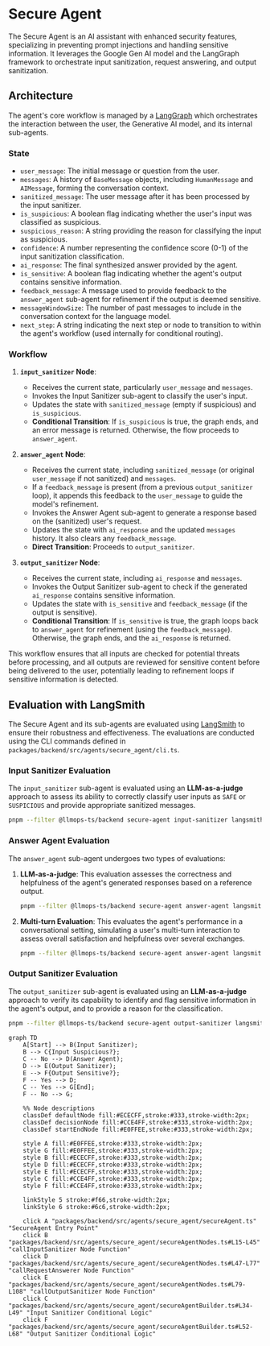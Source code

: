 # Secure Agent

The Secure Agent is an AI assistant with enhanced security features, specializing in preventing prompt injections and handling sensitive information. It leverages the Google Gen AI model and the LangGraph framework to orchestrate input sanitization, request answering, and output sanitization.

## Architecture

The agent's core workflow is managed by a [LangGraph](https://langchain-ai.github.io/langgraphjs/) which orchestrates the interaction between the user, the Generative AI model, and its internal sub-agents.

### State

- `user_message`: The initial message or question from the user.
- `messages`: A history of `BaseMessage` objects, including `HumanMessage` and `AIMessage`, forming the conversation context.
- `sanitized_message`: The user message after it has been processed by the input sanitizer.
- `is_suspicious`: A boolean flag indicating whether the user's input was classified as suspicious.
- `suspicious_reason`: A string providing the reason for classifying the input as suspicious.
- `confidence`: A number representing the confidence score (0-1) of the input sanitization classification.
- `ai_response`: The final synthesized answer provided by the agent.
- `is_sensitive`: A boolean flag indicating whether the agent's output contains sensitive information.
- `feedback_message`: A message used to provide feedback to the `answer_agent` sub-agent for refinement if the output is deemed sensitive.
- `messageWindowSize`: The number of past messages to include in the conversation context for the language model.
- `next_step`: A string indicating the next step or node to transition to within the agent's workflow (used internally for conditional routing).

### Workflow

1. **`input_sanitizer` Node**:
   - Receives the current state, particularly `user_message` and `messages`.
   - Invokes the Input Sanitizer sub-agent to classify the user's input.
   - Updates the state with `sanitized_message` (empty if suspicious) and `is_suspicious`.
   - **Conditional Transition**: If `is_suspicious` is true, the graph ends, and an error message is returned. Otherwise, the flow proceeds to `answer_agent`.

2. **`answer_agent` Node**:
   - Receives the current state, including `sanitized_message` (or original `user_message` if not sanitized) and `messages`.
   - If a `feedback_message` is present (from a previous `output_sanitizer` loop), it appends this feedback to the `user_message` to guide the model's refinement.
   - Invokes the Answer Agent sub-agent to generate a response based on the (sanitized) user's request.
   - Updates the state with `ai_response` and the updated `messages` history. It also clears any `feedback_message`.
   - **Direct Transition**: Proceeds to `output_sanitizer`.

3. **`output_sanitizer` Node**:
   - Receives the current state, including `ai_response` and `messages`.
   - Invokes the Output Sanitizer sub-agent to check if the generated `ai_response` contains sensitive information.
   - Updates the state with `is_sensitive` and `feedback_message` (if the output is sensitive).
   - **Conditional Transition**: If `is_sensitive` is true, the graph loops back to `answer_agent` for refinement (using the `feedback_message`). Otherwise, the graph ends, and the `ai_response` is returned.

This workflow ensures that all inputs are checked for potential threats before processing, and all outputs are reviewed for sensitive content before being delivered to the user, potentially leading to refinement loops if sensitive information is detected.

## Evaluation with LangSmith

The Secure Agent and its sub-agents are evaluated using [LangSmith](https://www.langchain.com/langsmith) to ensure their robustness and effectiveness. The evaluations are conducted using the CLI commands defined in `packages/backend/src/agents/secure_agent/cli.ts`.

### Input Sanitizer Evaluation

The `input_sanitizer` sub-agent is evaluated using an **LLM-as-a-judge** approach to assess its ability to correctly classify user inputs as `SAFE` or `SUSPICIOUS` and provide appropriate sanitized messages.

```bash
pnpm --filter @llmops-ts/backend secure-agent input-sanitizer langsmith llm-as-judge
```

### Answer Agent Evaluation

The `answer_agent` sub-agent undergoes two types of evaluations:

1. **LLM-as-a-judge**: This evaluation assesses the correctness and helpfulness of the agent's generated responses based on a reference output.

   ```bash
   pnpm --filter @llmops-ts/backend secure-agent answer-agent langsmith llm-as-judge
   ```

2. **Multi-turn Evaluation**: This evaluates the agent's performance in a conversational setting, simulating a user's multi-turn interaction to assess overall satisfaction and helpfulness over several exchanges.

   ```bash
   pnpm --filter @llmops-ts/backend secure-agent answer-agent langsmith multi-turn
   ```

### Output Sanitizer Evaluation

The `output_sanitizer` sub-agent is evaluated using an **LLM-as-a-judge** approach to verify its capability to identify and flag sensitive information in the agent's output, and to provide a reason for the classification.

```bash
pnpm --filter @llmops-ts/backend secure-agent output-sanitizer langsmith llm-as-judge
```

```mermaid
graph TD
    A[Start] --> B(Input Sanitizer);
    B --> C{Input Suspicious?};
    C -- No --> D(Answer Agent);
    D --> E(Output Sanitizer);
    E --> F{Output Sensitive?};
    F -- Yes --> D;
    C -- Yes --> G[End];
    F -- No --> G;

    %% Node descriptions
    classDef defaultNode fill:#ECECFF,stroke:#333,stroke-width:2px;
    classDef decisionNode fill:#CCE4FF,stroke:#333,stroke-width:2px;
    classDef startEndNode fill:#E0FFEE,stroke:#333,stroke-width:2px;

    style A fill:#E0FFEE,stroke:#333,stroke-width:2px;
    style G fill:#E0FFEE,stroke:#333,stroke-width:2px;
    style B fill:#ECECFF,stroke:#333,stroke-width:2px;
    style D fill:#ECECFF,stroke:#333,stroke-width:2px;
    style E fill:#ECECFF,stroke:#333,stroke-width:2px;
    style C fill:#CCE4FF,stroke:#333,stroke-width:2px;
    style F fill:#CCE4FF,stroke:#333,stroke-width:2px;

    linkStyle 5 stroke:#f66,stroke-width:2px;
    linkStyle 6 stroke:#6c6,stroke-width:2px;

    click A "packages/backend/src/agents/secure_agent/secureAgent.ts" "SecureAgent Entry Point"
    click B "packages/backend/src/agents/secure_agent/secureAgentNodes.ts#L15-L45" "callInputSanitizer Node Function"
    click D "packages/backend/src/agents/secure_agent/secureAgentNodes.ts#L47-L77" "callRequestAnswerer Node Function"
    click E "packages/backend/src/agents/secure_agent/secureAgentNodes.ts#L79-L108" "callOutputSanitizer Node Function"
    click C "packages/backend/src/agents/secure_agent/secureAgentBuilder.ts#L34-L49" "Input Sanitizer Conditional Logic"
    click F "packages/backend/src/agents/secure_agent/secureAgentBuilder.ts#L52-L68" "Output Sanitizer Conditional Logic"
```
